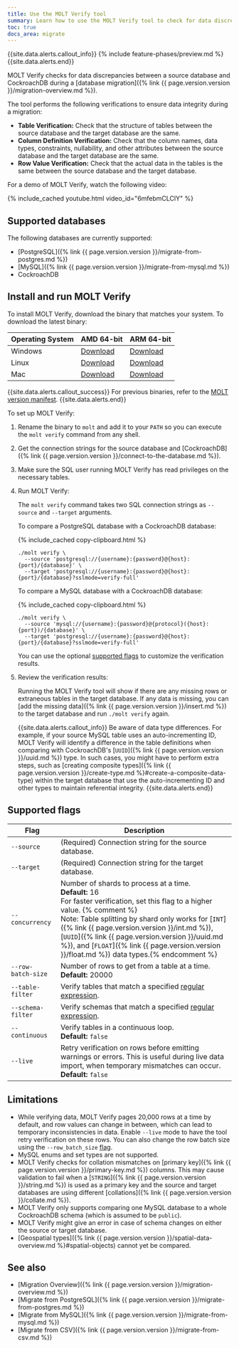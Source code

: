 ```yaml
---
title: Use the MOLT Verify tool
summary: Learn how to use the MOLT Verify tool to check for data discrepancies during and after a migration.
toc: true
docs_area: migrate
---
```


{{site.data.alerts.callout_info}}
{% include feature-phases/preview.md %}
{{site.data.alerts.end}}

MOLT Verify checks for data discrepancies between a source database and CockroachDB during a [database migration]({% link {{ page.version.version }}/migration-overview.md %}).

The tool performs the following verifications to ensure data integrity during a migration:

- **Table Verification:** Check that the structure of tables between the source database and the target database are the same.
- **Column Definition Verification:** Check that the column names, data types, constraints, nullability, and other attributes between the source database and the target database are the same. 
- **Row Value Verification:** Check that the actual data in the tables is the same between the source database and the target database.

For a demo of MOLT Verify, watch the following video:

{% include_cached youtube.html video_id="6mfebmCLClY" %}

## Supported databases

The following databases are currently supported:

- [PostgreSQL]({% link {{ page.version.version }}/migrate-from-postgres.md %})
- [MySQL]({% link {{ page.version.version }}/migrate-from-mysql.md %})
- CockroachDB

## Install and run MOLT Verify

To install MOLT Verify, download the binary that matches your system. To download the latest binary:

| Operating System |                                    AMD 64-bit                                   |                                    ARM 64-bit                                   |
|------------------|---------------------------------------------------------------------------------|---------------------------------------------------------------------------------|
| Windows          | [Download](https://molt.cockroachdb.com/molt/cli/molt-latest.windows-amd64.tgz) | [Download](https://molt.cockroachdb.com/molt/cli/molt-latest.windows-arm64.tgz) |
| Linux            | [Download](https://molt.cockroachdb.com/molt/cli/molt-latest.linux-amd64.tgz)   | [Download](https://molt.cockroachdb.com/molt/cli/molt-latest.linux-arm64.tgz)   |
| Mac              | [Download](https://molt.cockroachdb.com/molt/cli/molt-latest.darwin-amd64.tgz)  | [Download](https://molt.cockroachdb.com/molt/cli/molt-latest.darwin-arm64.tgz)  |

{{site.data.alerts.callout_success}}
For previous binaries, refer to the [MOLT version manifest](https://molt.cockroachdb.com/molt/cli/versions.html). 
{{site.data.alerts.end}}

To set up MOLT Verify:

1. Rename the binary to `molt` and add it to your `PATH` so you can execute the `molt verify` command from any shell.
1. Get the connection strings for the source database and [CockroachDB]({% link {{ page.version.version }}/connect-to-the-database.md %}).
1. Make sure the SQL user running MOLT Verify has read privileges on the necessary tables.
1. Run MOLT Verify: 

    The `molt verify` command takes two SQL connection strings as `--source` and `--target` arguments.
    
    To compare a PostgreSQL database with a CockroachDB database:
    
    {% include_cached copy-clipboard.html %}
    ~~~ shell
    ./molt verify \
      --source 'postgresql://{username}:{password}@{host}:{port}/{database}' \
      --target 'postgresql://{username}:{password}@{host}:{port}/{database}?sslmode=verify-full'
    ~~~

    To compare a MySQL database with a CockroachDB database:

    {% include_cached copy-clipboard.html %}
    ~~~ shell
    ./molt verify \
      --source 'mysql://{username}:{password}@{protocol}({host}:{port})/{database}' \
      --target 'postgresql://{username}:{password}@{host}:{port}/{database}?sslmode=verify-full'
    ~~~

    You can use the optional [supported flags](#supported-flags) to customize the verification results.

1. Review the verification results:

    Running the MOLT Verify tool will show if there are any missing rows or extraneous tables in the target database. If any data is missing, you can [add the missing data]({% link {{ page.version.version }}/insert.md %}) to the target database and run `./molt verify` again.

    {{site.data.alerts.callout_info}} 
    Be aware of data type differences. For example, if your source MySQL table uses an auto-incrementing ID, MOLT Verify will identify a difference in the table definitions when comparing with CockroachDB's [`UUID`]({% link {{ page.version.version }}/uuid.md %}) type. In such cases, you might have to perform extra steps, such as [creating composite types]({% link {{ page.version.version }}/create-type.md %}#create-a-composite-data-type) within the target database that use the auto-incrementing ID and other types to maintain referential integrity.
    {{site.data.alerts.end}}

## Supported flags

Flag | Description
----------|------------
`--source` | (Required) Connection string for the source database.
`--target` | (Required) Connection string for the target database.
`--concurrency` | Number of shards to process at a time. <br>**Default:** 16 <br>For faster verification, set this flag to a higher value. {% comment %}<br>Note: Table splitting by shard only works for [`INT`]({% link {{ page.version.version }}/int.md %}), [`UUID`]({% link {{ page.version.version }}/uuid.md %}), and [`FLOAT`]({% link {{ page.version.version }}/float.md %}) data types.{% endcomment %}
`--row-batch-size` | Number of rows to get from a table at a time. <br>**Default:** 20000
`--table-filter` | Verify tables that match a specified [regular expression](https://wikipedia.org/wiki/Regular_expression).
`--schema-filter` | Verify schemas that match a specified [regular expression](https://wikipedia.org/wiki/Regular_expression).
`--continuous` | Verify tables in a continuous loop. <br />**Default:** `false`
`--live` | Retry verification on rows before emitting warnings or errors. This is useful during live data import, when temporary mismatches can occur. <br />**Default:** `false`

## Limitations

- While verifying data, MOLT Verify pages 20,000 rows at a time by default, and row values can change in between, which can lead to temporary inconsistencies in data. Enable `--live` mode to have the tool retry verification on these rows. You can also change the row batch size using the `--row_batch_size` [flag](#supported-flags).
- MySQL enums and set types are not supported.
- MOLT Verify checks for collation mismatches on [primary key]({% link {{ page.version.version }}/primary-key.md %}) columns. This may cause validation to fail when a [`STRING`]({% link {{ page.version.version }}/string.md %}) is used as a primary key and the source and target databases are using different [collations]({% link {{ page.version.version }}/collate.md %}).
- MOLT Verify only supports comparing one MySQL database to a whole CockroachDB schema (which is assumed to be `public`).
- MOLT Verify might give an error in case of schema changes on either the source or target database.
- [Geospatial types]({% link {{ page.version.version }}/spatial-data-overview.md %}#spatial-objects) cannot yet be compared.

## See also

- [Migration Overview]({% link {{ page.version.version }}/migration-overview.md %})
- [Migrate from PostgreSQL]({% link {{ page.version.version }}/migrate-from-postgres.md %})
- [Migrate from MySQL]({% link {{ page.version.version }}/migrate-from-mysql.md %})
- [Migrate from CSV]({% link {{ page.version.version }}/migrate-from-csv.md %})
